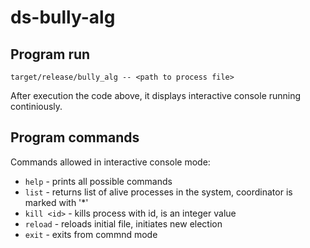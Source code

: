 # ds-bully-alg

## Program run
`
target/release/bully_alg -- <path to process file> 
`

After execution the code above, it displays interactive console running continiously. 

## Program commands
Commands allowed in interactive console mode:

* `help` - prints all possible commands
* `list` - returns list of alive processes in the system, coordinator is marked with '*'
* `kill <id>` - kills process with <id> id, <id> is an integer value
* `reload` - reloads initial file, initiates new election 
* `exit` - exits from commnd mode

